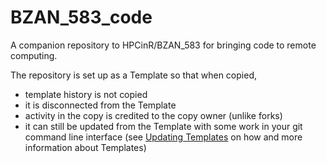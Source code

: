 # BZAN_583_code
A companion repository to HPCinR/BZAN_583 for bringing code to remote computing.

The repository is set up as a Template so that when copied,  

- template history is not copied  
- it is disconnected from the Template  
- activity in the copy is credited to the copy owner (unlike forks)  
- it can still be updated from the Template with some work in your git command line interface (see [Updating Templates](https://www.howtogeek.com/devops/how-to-create-and-manage-github-templates-to-easily-create-new-projects/) on how and more information about Templates)  

